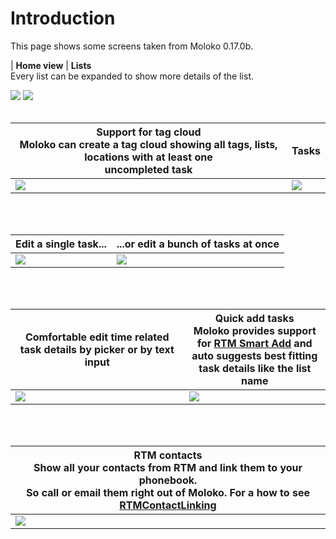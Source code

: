 # Introduction #

This page shows some screens taken from Moloko 0.17.0b.

| **Home view**                                                  | **Lists**<br>Every list can be expanded to show more details of the list. <br>
<tr><td> <img src='http://moloko.googlecode.com/svn/wiki/screenshots_0.17.0b/home.png' /> </td><td> <img src='http://moloko.googlecode.com/svn/wiki/screenshots_0.17.0b/lists.png' /> </td></tr></tbody></table>

<br>
<br>
<table><thead><th> <b>Support for tag cloud</b><br>Moloko can create a tag cloud showing all tags, lists, locations with at least one<br> uncompleted task </th><th> <b>Tasks</b> </th></thead><tbody>
<tr><td> <img src='http://moloko.googlecode.com/svn/wiki/screenshots_0.17.0b/tags.png' />                                                        </td><td> <img src='http://moloko.googlecode.com/svn/wiki/screenshots_0.17.0b/tasks.png' /> </td></tr></tbody></table>

<br>
<br>
<table><thead><th> <b>Edit a single task...</b>                                           </th><th> <b>...or edit a bunch of tasks at once</b> </th></thead><tbody>
<tr><td> <img src='http://moloko.googlecode.com/svn/wiki/screenshots_0.17.0b/task_edit.png' /> </td><td> <img src='http://moloko.googlecode.com/svn/wiki/screenshots_0.17.0b/task_edit_multiple.png' /> </td></tr></tbody></table>

<br>
<br>
<table><thead><th> <b>Comfortable edit time related task details</b> by picker or by text input </th><th> <b>Quick add tasks</b><br>Moloko provides support for <a href='https://www.rememberthemilk.com/services/smartadd/'>RTM Smart Add</a> and <br>auto suggests best fitting task details like the list name </th></thead><tbody>
<tr><td> <img src='http://moloko.googlecode.com/svn/wiki/screenshots_0.17.0b/task_edit_due.png' /> </td><td> <img src='http://moloko.googlecode.com/svn/wiki/screenshots_0.17.0b/task_quick_add.png' />                                                                                                              </td></tr></tbody></table>

<br>
<br>
<table><thead><th> <b>RTM contacts</b><br>Show all your contacts from RTM and link them to your phonebook.<br>So call or email them right out of Moloko. For a how to see <a href='http://code.google.com/p/moloko/wiki/RTMContactLinking'>RTMContactLinking</a></th></thead><tbody>
<tr><td> <img src='http://moloko.googlecode.com/svn/wiki/screenshots_0.17.0b/contacts.png' />                                                                                                                                                         </td></tr>